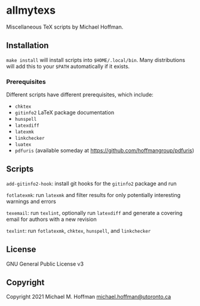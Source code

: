 # allmytexs

Miscellaneous TeX scripts by Michael Hoffman.

## Installation

`make install` will install scripts into `$HOME/.local/bin`. Many distributions will add this to your `$PATH` automatically if it exists.

### Prerequisites

Different scripts have different prerequisites, which include:

- `chktex`
- `gitinfo2` LaTeX package documentation
- `hunspell`
- `latexdiff`
- `latexmk`
- `linkchecker`
- `luatex`
- `pdfuris` (available someday at https://github.com/hoffmangroup/pdfuris)

## Scripts

`add-gitinfo2-hook`: install git hooks for the `gitinfo2` package and run

`fotlatexmk`: run `latexmk` and filter results for only potentially interesting warnings and errors

`texemail`: run `texlint`, optionally run `latexdiff` and generate a covering email for authors with a new revision

`texlint`: run `fotlatexmk`, `chktex`, `hunspell`, and `linkchecker`

## License

GNU General Public License v3

## Copyright

Copyright 2021 Michael M. Hoffman <michael.hoffman@utoronto.ca>
